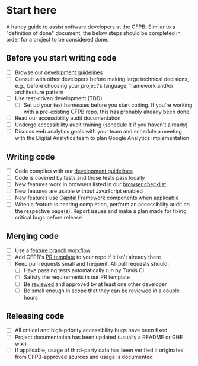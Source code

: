 # Start here

A handy guide to assist software developers at the CFPB.
Similar to a "definition of done" document, the below steps should be completed in order for a project to be considered done.

## Before you start writing code

- [ ] Browse our [development guidelines](https://github.com/cfpb/development)
- [ ] Consult with other developers before making large technical decisions, e.g., before choosing your project's language, framework and/or architecture pattern
- [ ] Use test-driven development (TDD)
  - [ ] Set up your test harnesses before you start coding. If you're working with a pre-existing CFPB repo, this has probably already been done.
- [ ] Read our accessibility audit documentation
- [ ] Undergo accessibility audit training (schedule it if you haven't already)
- [ ] Discuss web analytics goals with your team and schedule a meeting with the Digital Analytics team to plan Google Analytics implementation

## Writing code

- [ ] Code complies with our [development guidelines](https://github.com/cfpb/development)
- [ ] Code is covered by tests and those tests pass locally
- [ ] New features work in browsers listed in our [browser checklist](/tools/browser-checklist.md)
- [ ] New features are usable without JavaScript enabled
- [ ] New features use [Capital Framework](https://cfpb.github.io/capital-framework/) components when applicable
- [ ] When a feature is nearing completion, perform an accessibility audit on the respective page(s). Report issues and make a plan made for fixing critical bugs before release

## Merging code

- [ ] Use a [feature branch workflow](https://www.atlassian.com/git/tutorials/comparing-workflows/feature-branch-workflow)
- [ ] Add CFPB's [PR template](/.github/PULL_REQUEST_TEMPLATE.md) to your repo if it isn't already there
- [ ] Keep pull requests small and frequent. All pull requests should:
  - [ ] Have passing tests automatically run by Travis CI
  - [ ] Satisfy the requirements in our PR template
  - [ ] Be [reviewed](/guides/code-reviews.md) and approved by at least one other developer
  - [ ] Be small enough in scope that they can be reviewed in a couple hours

## Releasing code

- [ ] All critical and high-priority accessibility bugs have been fixed
- [ ] Project documentation has been updated (usually a README or GHE wiki)
- [ ] If applicable, usage of third-party data has been verified it originates from CFPB-approved sources and usage is documented
